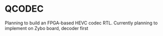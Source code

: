 # QCODEC
Planning to build an FPGA-based HEVC codec RTL. Currently planning to implement on Zybo board, decoder first
